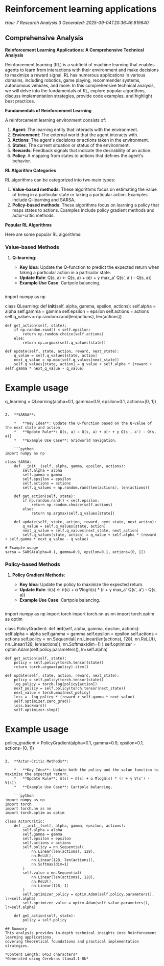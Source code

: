 # Reinforcement learning applications
*Hour 7 Research Analysis 3*
*Generated: 2025-09-04T20:36:46.819640*

## Comprehensive Analysis
**Reinforcement Learning Applications: A Comprehensive Technical Analysis**

Reinforcement learning (RL) is a subfield of machine learning that enables agents to learn from interactions with their environment and make decisions to maximize a reward signal. RL has numerous applications in various domains, including robotics, game playing, recommender systems, autonomous vehicles, and more. In this comprehensive technical analysis, we will delve into the fundamentals of RL, explore popular algorithms, discuss implementation strategies, provide code examples, and highlight best practices.

**Fundamentals of Reinforcement Learning**

A reinforcement learning environment consists of:

1.  **Agent**: The learning entity that interacts with the environment.
2.  **Environment**: The external world that the agent interacts with.
3.  **Actions**: The agent's decisions or actions taken in the environment.
4.  **States**: The current situation or status of the environment.
5.  **Rewards**: Feedback signals that indicate the desirability of an action.
6.  **Policy**: A mapping from states to actions that defines the agent's behavior.

**RL Algorithm Categories**

RL algorithms can be categorized into two main types:

1.  **Value-based methods**: These algorithms focus on estimating the value of being in a particular state or taking a particular action. Examples include Q-learning and SARSA.
2.  **Policy-based methods**: These algorithms focus on learning a policy that maps states to actions. Examples include policy gradient methods and actor-critic methods.

**Popular RL Algorithms**

Here are some popular RL algorithms:

### Value-based Methods

1.  **Q-learning**:

    *   **Key Idea**: Update the Q-function to predict the expected return when taking a particular action in a particular state.
    *   **Update Rule**: Q(s, a) ← Q(s, a) + α[r + γ max_a' Q(s', a') - Q(s, a)]
    *   **Example Use Case**: Cartpole balancing.

    ```python
import numpy as np

class QLearning:
    def __init__(self, alpha, gamma, epsilon, actions):
        self.alpha = alpha
        self.gamma = gamma
        self.epsilon = epsilon
        self.actions = actions
        self.q_values = np.random.rand(len(actions), len(actions))

    def get_action(self, state):
        if np.random.rand() < self.epsilon:
            return np.random.choice(self.actions)
        else:
            return np.argmax(self.q_values[state])

    def update(self, state, action, reward, next_state):
        q_value = self.q_values[state, action]
        next_q_value = np.max(self.q_values[next_state])
        self.q_values[state, action] = q_value + self.alpha * (reward + self.gamma * next_q_value - q_value)

# Example usage
q_learning = QLearning(alpha=0.1, gamma=0.9, epsilon=0.1, actions=[0, 1])
```

2.  **SARSA**:

    *   **Key Idea**: Update the Q-function based on the Q-value of the next state and action.
    *   **Update Rule**: Q(s, a) ← Q(s, a) + α[r + γ Q(s', a') - Q(s, a)]
    *   **Example Use Case**: Gridworld navigation.

    ```python
import numpy as np

class SARSA:
    def __init__(self, alpha, gamma, epsilon, actions):
        self.alpha = alpha
        self.gamma = gamma
        self.epsilon = epsilon
        self.actions = actions
        self.q_values = np.random.rand(len(actions), len(actions))

    def get_action(self, state):
        if np.random.rand() < self.epsilon:
            return np.random.choice(self.actions)
        else:
            return np.argmax(self.q_values[state])

    def update(self, state, action, reward, next_state, next_action):
        q_value = self.q_values[state, action]
        next_q_value = self.q_values[next_state, next_action]
        self.q_values[state, action] = q_value + self.alpha * (reward + self.gamma * next_q_value - q_value)

# Example usage
sarsa = SARSA(alpha=0.1, gamma=0.9, epsilon=0.1, actions=[0, 1])
```

### Policy-based Methods

1.  **Policy Gradient Methods**:

    *   **Key Idea**: Update the policy to maximize the expected return.
    *   **Update Rule**: π(s) ← π(s) + α ∇logπ(s) * (r + γ max_a' Q(s', a') - Q(s, a))
    *   **Example Use Case**: Cartpole balancing.

    ```python
import numpy as np
import torch
import torch.nn as nn
import torch.optim as optim

class PolicyGradient:
    def __init__(self, alpha, gamma, epsilon, actions):
        self.alpha = alpha
        self.gamma = gamma
        self.epsilon = epsilon
        self.actions = actions
        self.policy = nn.Sequential(
            nn.Linear(len(actions), 128),
            nn.ReLU(),
            nn.Linear(128, len(actions)),
            nn.Softmax(dim=1)
        )
        self.optimizer = optim.Adam(self.policy.parameters(), lr=self.alpha)

    def get_action(self, state):
        policy = self.policy(torch.tensor(state))
        return torch.argmax(policy).item()

    def update(self, state, action, reward, next_state):
        policy = self.policy(torch.tensor(state))
        log_policy = torch.log(policy[action])
        next_policy = self.policy(torch.tensor(next_state))
        next_value = torch.max(next_policy)
        loss = -log_policy * (reward + self.gamma * next_value)
        self.optimizer.zero_grad()
        loss.backward()
        self.optimizer.step()

# Example usage
policy_gradient = PolicyGradient(alpha=0.1, gamma=0.9, epsilon=0.1, actions=[0, 1])
```

2.  **Actor-Critic Methods**:

    *   **Key Idea**: Update both the policy and the value function to maximize the expected return.
    *   **Update Rule**: π(s) ← π(s) + α ∇logπ(s) * (r + γ V(s') - V(s))
    *   **Example Use Case**: Cartpole balancing.

    ```python
import numpy as np
import torch
import torch.nn as nn
import torch.optim as optim

class ActorCritic:
    def __init__(self, alpha, gamma, epsilon, actions):
        self.alpha = alpha
        self.gamma = gamma
        self.epsilon = epsilon
        self.actions = actions
        self.policy = nn.Sequential(
            nn.Linear(len(actions), 128),
            nn.ReLU(),
            nn.Linear(128, len(actions)),
            nn.Softmax(dim=1)
        )
        self.value = nn.Sequential(
            nn.Linear(len(actions), 128),
            nn.ReLU(),
            nn.Linear(128, 1)
        )
        self.optimizer_policy = optim.Adam(self.policy.parameters(), lr=self.alpha)
        self.optimizer_value = optim.Adam(self.value.parameters(), lr=self.alpha)

    def get_action(self, state):
        policy = self.policy

## Summary
This analysis provides in-depth technical insights into Reinforcement learning applications, 
covering theoretical foundations and practical implementation strategies.

*Content Length: 6453 characters*
*Generated using Cerebras llama3.1-8b*
